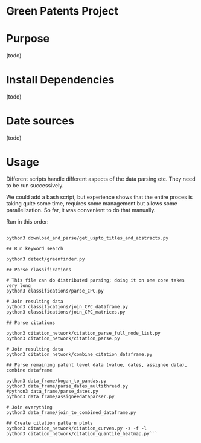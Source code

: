 
# Green Patents Project

# Purpose

(todo)

# Install Dependencies

(todo)

# Date sources

(todo)

# Usage

Different scripts handle different aspects of the data parsing etc. They need to be run successively.

We could add a bash script, but experience shows that the entire proces is taking quite some time, requires some management but allows some parallelization. So far, it was convenient to do that manually.

Run in this order:

```## Obtain patent text

python3 download_and_parse/get_uspto_titles_and_abstracts.py

## Run keyword search

python3 detect/greenfinder.py

## Parse classifications

# This file can do distributed parsing; doing it on one core takes very long
python3 classifications/parse_CPC.py 

# Join resulting data
python3 classifications/join_CPC_dataframe.py
python3 classifications/join_CPC_matrices.py

## Parse citations

python3 citation_network/citation_parse_full_node_list.py
python3 citation_network/citation_parse.py

# Join resulting data
python3 citation_network/combine_citation_dataframe.py

## Parse remaining patent level data (value, dates, assignee data), combine dataframe

python3 data_frame/kogan_to_pandas.py
python3 data_frame/parse_dates_multithread.py
#python3 data_frame/parse_dates.py
python3 data_frame/assigneedataparser.py 

# Join everything
python3 data_frame/join_to_combined_dataframe.py

## Create citation pattern plots
python3 citation_network/citation_curves.py -s -f -l
python3 citation_network/citation_quantile_heatmap.py```

